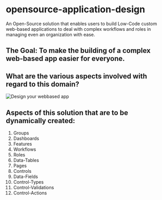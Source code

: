 # opensource-application-design
An Open-Source solution that enables users to build Low-Code custom web-based applications to deal with complex workflows and roles in managing even an organization with ease.

## The Goal: To make the building of a complex web-based app easier for everyone. 

## What are the various aspects involved with regard to this domain?

![Design your webbased app](https://valstekt.com/assets/public_docs/opensourceappdesign/app-design.png)


## Aspects of this solution that are to be dynamically created:

1. Groups
2. Dashboards
3. Features
4. Workflows
5. Roles
6. Data-Tables
7. Pages
8. Controls
9. Data-Fields
10. Control-Types
11. Control-Validations
12. Control-Actions


